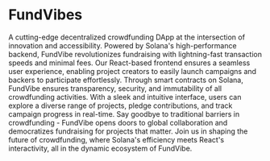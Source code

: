 # FundVibes

A cutting-edge decentralized crowdfunding DApp at the intersection of innovation and accessibility. Powered by Solana's high-performance backend, FundVibe revolutionizes fundraising with lightning-fast transaction speeds and minimal fees. Our React-based frontend ensures a seamless user experience, enabling project creators to easily launch campaigns and backers to participate effortlessly. Through smart contracts on Solana, FundVibe ensures transparency, security, and immutability of all crowdfunding activities. With a sleek and intuitive interface, users can explore a diverse range of projects, pledge contributions, and track campaign progress in real-time. Say goodbye to traditional barriers in crowdfunding - FundVibe opens doors to global collaboration and democratizes fundraising for projects that matter. Join us in shaping the future of crowdfunding, where Solana's efficiency meets React's interactivity, all in the dynamic ecosystem of FundVibe.
